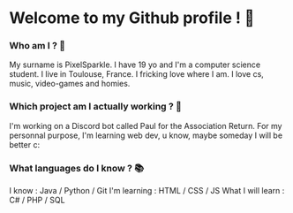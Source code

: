 # Welcome to my Github profile ! 👋

### Who am I ? 🙋
My surname is PixelSparkle. I have 19 yo and I'm a computer science student.  I live in Toulouse, France. I fricking love where I am.  I love cs, music, video-games and homies. 

### Which project am I actually working ? 🔨
I'm working on a Discord bot called Paul for the Association Return.  For my personnal purpose, I'm learning web dev, u know, maybe someday I will be better c: 

### What languages do I know ? 📚
I know : Java / Python / Git  I'm learning : HTML / CSS / JS  What I will learn : C# / PHP / SQL
